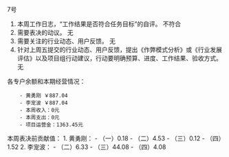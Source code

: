 7号

1. 本周工作日志，“工作结果是否符合任务目标”的自评。 不符合
2. 需要表决的动议。 无
3. 需要关注的行业动态、用户反馈。 无
4. 针对上周五提交的行业动态、用户反馈，提出《作弊模式分析》或《行业发展评估》以及项目组行动建议，行动要明确预算、进度、工作结果、验收方式。 无

各专户余额和本期经营情况：

		- 黄勇刚 ￥887.04
		- 李宠波 ￥887.04
		- 本周收入：0元
		- 本周支出：0元
		- 项目运营金：1363.45元

本周表决前贡献值：
		1. 黄勇刚：
			- （一）0.18
			- （二）4.53
			- （三）0.12
			- （四）1.52
		2. 李宠波：
			- （二）6.33
			- （三）44.08
			- （四）4.08
